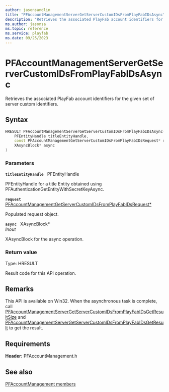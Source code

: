 ```yaml
---
author: jasonsandlin
title: "PFAccountManagementServerGetServerCustomIDsFromPlayFabIDsAsync"
description: "Retrieves the associated PlayFab account identifiers for the given set of server custom identifiers."
ms.author: jasonsa
ms.topic: reference
ms.service: playfab
ms.date: 09/25/2023
---
```


# PFAccountManagementServerGetServerCustomIDsFromPlayFabIDsAsync  

Retrieves the associated PlayFab account identifiers for the given set of server custom identifiers.  

## Syntax  
  
```cpp
HRESULT PFAccountManagementServerGetServerCustomIDsFromPlayFabIDsAsync(  
    PFEntityHandle titleEntityHandle,  
    const PFAccountManagementGetServerCustomIDsFromPlayFabIDsRequest* request,  
    XAsyncBlock* async  
)  
```  
  
### Parameters  
  
**`titleEntityHandle`** &nbsp; PFEntityHandle  
  
PFEntityHandle for a title Entity obtained using PFAuthenticationGetEntityWithSecretKeyAsync.  
  
**`request`** &nbsp; [PFAccountManagementGetServerCustomIDsFromPlayFabIDsRequest*](../../pfaccountmanagementtypes/structs/pfaccountmanagementgetservercustomidsfromplayfabidsrequest.md)  
  
Populated request object.  
  
**`async`** &nbsp; XAsyncBlock*  
*_Inout_*  
  
XAsyncBlock for the async operation.  
  
  
### Return value
Type: HRESULT
  
Result code for this API operation.
  
## Remarks  
  
This API is available on Win32. When the asynchronous task is complete, call [PFAccountManagementServerGetServerCustomIDsFromPlayFabIDsGetResultSize](pfaccountmanagementservergetservercustomidsfromplayfabidsgetresultsize.md) and [PFAccountManagementServerGetServerCustomIDsFromPlayFabIDsGetResult](pfaccountmanagementservergetservercustomidsfromplayfabidsgetresult.md) to get the result.
  
## Requirements  
  
**Header:** PFAccountManagement.h
  
## See also  
[PFAccountManagement members](../pfaccountmanagement_members.md)  

  
  
